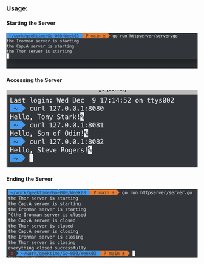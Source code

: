 ### Usage:
#### Starting the Server
![image](https://github.com/shenzan/Go-000/blob/main/Week03/images/startTheServer.png)
#### Accessing the Server
![image](https://github.com/shenzan/Go-000/blob/main/Week03/images/accessTheServer.png)
#### Ending the Server
![image](https://github.com/shenzan/Go-000/blob/main/Week03/images/stopTheServer.png)
